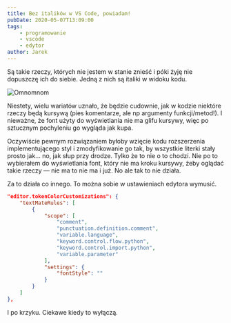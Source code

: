 ```yaml
---
title: Bez italików w VS Code, powiadam!
pubDate: 2020-05-07T13:09:00
tags:
    - programowanie
    - vscode
    - edytor
author: Jarek
---
```


Są takie rzeczy, których nie jestem w stanie znieść i póki żyję nie dopuszczę ich do siebie. Jedną z nich są italiki w widoku kodu.

![Omnomnom](https://i.imgur.com/hdXOUkAl.jpg)

Niestety, wielu wariatów uznało, że będzie cudownie, jak w kodzie niektóre rzeczy będą kursywą (pies komentarze, ale np argumenty funkcji/metod!). I nieważne, że font użyty do wyświetlania nie ma glifu kursywy, więc po sztucznym pochyleniu go wygląda jak kupa.

Oczywiście pewnym rozwiązaniem byłoby wzięcie kodu rozszerzenia implementującego styl i zmodyfikowanie go tak, by wszystkie literki stały prosto jak... no, jak słup przy drodze. Tylko że to nie o to chodzi. Nie po to wybierałem do wyświetlania font, który nie ma kroku kursywy, żeby oglądać takie rzeczy &mdash; nie ma to nie ma i już. No ale tak to nie działa.

Za to działa co innego. To można sobie w ustawieniach edytora wymusić.

```json
"editor.tokenColorCustomizations": {
    "textMateRules": [
        {
            "scope": [
                "comment",
                "punctuation.definition.comment",
                "variable.language",
                "keyword.control.flow.python",
                "keyword.control.import.python",
                "variable.parameter"
            ],
            "settings": {
                "fontStyle": ""
            }
        }
    ]
},
```

I po krzyku. Ciekawe kiedy to wyłączą.
